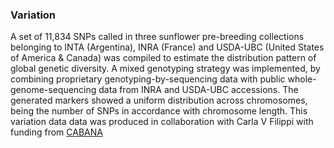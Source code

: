 ### Variation

A set of 11,834 SNPs called in three sunflower pre-breeding collections belonging to INTA (Argentina), INRA (France) and USDA-UBC (United States of America & Canada) was compiled to estimate the distribution pattern of global genetic diversity. A mixed genotyping strategy was implemented, by combining proprietary genotyping-by-sequencing data with public whole-genome-sequencing data from INRA and USDA-UBC accessions. The generated markers showed a uniform distribution across chromosomes, being the number of SNPs in accordance with chromosome length. This variation data data was produced in collaboration with Carla V Filippi with funding from [CABANA](https://www.cabana.online)
